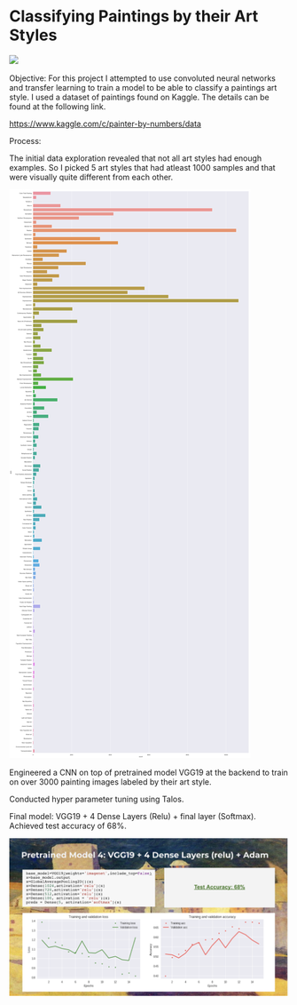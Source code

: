# Classifying Paintings by their Art Styles

![](/Media/artstyles.png)



Objective: 
	For this project I attempted to use convoluted neural networks and transfer learning to train a model to be able to classify 		a paintings art style. I used a dataset of paintings found on Kaggle. The details can be found at the following link. 

https://www.kaggle.com/c/painter-by-numbers/data


Process: 

The initial data exploration revealed that not all art styles had enough examples. So I picked  5 art styles that had atleast 1000 samples and that were visually quite different from each other. 



![](/Media/EDA.png)



Engineered a CNN  on top of pretrained model VGG19 at the backend  to train on over 3000 painting images labeled by their art style. 

Conducted hyper parameter tuning using Talos. 

Final model: VGG19  +  4 Dense Layers (Relu) + final layer (Softmax). Achieved test accuracy of 68%.





![](/Media/model.png)
